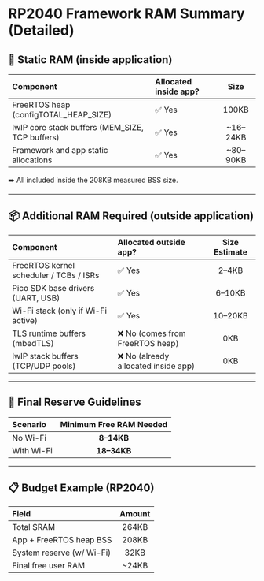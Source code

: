# RP2040 Framework RAM Summary (Detailed)

## 🧠 Static RAM (inside application)

| Component | Allocated inside app? | Size |
|:----------|:----------------------|:----:|
| FreeRTOS heap (configTOTAL_HEAP_SIZE) | ✅ Yes | 100KB |
| lwIP core stack buffers (MEM_SIZE, TCP buffers) | ✅ Yes | ~16–24KB |
| Framework and app static allocations | ✅ Yes | ~80–90KB |

➡️ All included inside the 208KB measured BSS size.

---

## 📦 Additional RAM Required (outside application)

| Component | Allocated outside app? | Size Estimate |
|:----------|:-----------------------|:-------------:|
| FreeRTOS kernel scheduler / TCBs / ISRs | ✅ Yes | 2–4KB |
| Pico SDK base drivers (UART, USB) | ✅ Yes | 6–10KB |
| Wi-Fi stack (only if Wi-Fi active) | ✅ Yes | 10–20KB |
| TLS runtime buffers (mbedTLS) | ❌ No (comes from FreeRTOS heap) | 0KB |
| lwIP stack buffers (TCP/UDP pools) | ❌ No (already allocated inside app) | 0KB |

---

## 🎯 Final Reserve Guidelines

| Scenario | Minimum Free RAM Needed |
|:---------|:------------------------:|
| No Wi-Fi | **8–14KB** |
| With Wi-Fi | **18–34KB** |

---

## 📋 Budget Example (RP2040)

| Field | Amount |
|:------|:------:|
| Total SRAM | 264KB |
| App + FreeRTOS heap BSS | 208KB |
| System reserve (w/ Wi-Fi) | 32KB |
| Final free user RAM | ~24KB |
